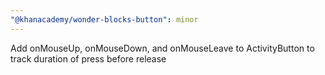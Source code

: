 ```yaml
---
"@khanacademy/wonder-blocks-button": minor
---
```


Add onMouseUp, onMouseDown, and onMouseLeave to ActivityButton to track duration of press before release
